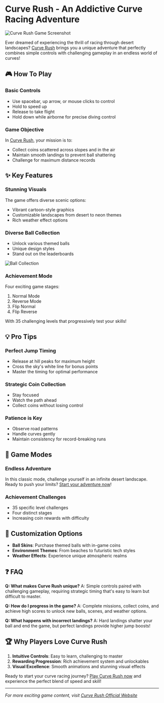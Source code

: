 # Curve Rush - An Addictive Curve Racing Adventure

![Curve Rush Game Screenshot](/files/images/curve-rush1.jpeg)

Ever dreamed of experiencing the thrill of racing through desert landscapes? [Curve Rush](https://curverush.cc) brings you a unique adventure that perfectly combines simple controls with challenging gameplay in an endless world of curves!

## 🎮 How To Play

### Basic Controls
- Use spacebar, up arrow, or mouse clicks to control
- Hold to speed up
- Release to take flight
- Hold down while airborne for precise diving control

### Game Objective
In [Curve Rush](https://curverush.cc), your mission is to:
- Collect coins scattered across slopes and in the air
- Maintain smooth landings to prevent ball shattering
- Challenge for maximum distance records

## ✨ Key Features

### Stunning Visuals
The game offers diverse scenic options:
- Vibrant cartoon-style graphics
- Customizable landscapes from desert to neon themes
- Rich weather effect options

### Diverse Ball Collection
- Unlock various themed balls
- Unique design styles
- Stand out on the leaderboards

![Ball Collection](/files/images/curve-rush3.jpeg)

### Achievement Mode
Four exciting game stages:
1. Normal Mode
2. Reverse Mode
3. Flip Normal
4. Flip Reverse

With 35 challenging levels that progressively test your skills!

## 💡 Pro Tips

### Perfect Jump Timing
- Release at hill peaks for maximum height
- Cross the sky's white line for bonus points
- Master the timing for optimal performance

### Strategic Coin Collection
- Stay focused
- Watch the path ahead
- Collect coins without losing control

### Patience is Key
- Observe road patterns
- Handle curves gently
- Maintain consistency for record-breaking runs

## 🌟 Game Modes

### Endless Adventure
In this classic mode, challenge yourself in an infinite desert landscape. Ready to push your limits? [Start your adventure now](https://curverush.cc)!

### Achievement Challenges
- 35 specific level challenges
- Four distinct stages
- Increasing coin rewards with difficulty

## 🎨 Customization Options

- **Ball Skins**: Purchase themed balls with in-game coins
- **Environment Themes**: From beaches to futuristic tech styles
- **Weather Effects**: Experience unique atmospheric realms

## ❓ FAQ

**Q: What makes Curve Rush unique?**
A: Simple controls paired with challenging gameplay, requiring strategic timing that's easy to learn but difficult to master.

**Q: How do I progress in the game?**
A: Complete missions, collect coins, and achieve high scores to unlock new balls, scenes, and weather options.

**Q: What happens with incorrect landings?**
A: Hard landings shatter your ball and end the game, but perfect landings provide higher jump boosts!

## 🏆 Why Players Love Curve Rush

1. **Intuitive Controls**: Easy to learn, challenging to master
2. **Rewarding Progression**: Rich achievement system and unlockables
3. **Visual Excellence**: Smooth animations and stunning visual effects

Ready to start your curve racing journey? [Play Curve Rush now](https://curverush.cc) and experience the perfect blend of speed and skill!

---
*For more exciting game content, visit [Curve Rush Official Website](https://curverush.cc)*
